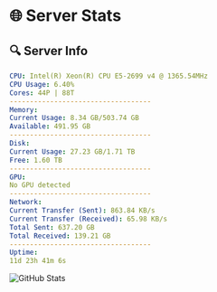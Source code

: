 # 🌐 Server Stats
## 🔍 Server Info
```yaml
CPU: Intel(R) Xeon(R) CPU E5-2699 v4 @ 1365.54MHz
CPU Usage: 6.40%
Cores: 44P | 88T
-----------------------------------
Memory:
Current Usage: 8.34 GB/503.74 GB
Available: 491.95 GB
-----------------------------------
Disk:
Current Usage: 27.23 GB/1.71 TB
Free: 1.60 TB
-----------------------------------
GPU:
No GPU detected
-----------------------------------
Network:
Current Transfer (Sent): 863.84 KB/s
Current Transfer (Received): 65.98 KB/s
Total Sent: 637.20 GB
Total Received: 139.21 GB
-----------------------------------
Uptime:
11d 23h 41m 6s
```
![GitHub Stats](https://img.shields.io/badge/Updated-2025-05-01_16:49:54-blue)